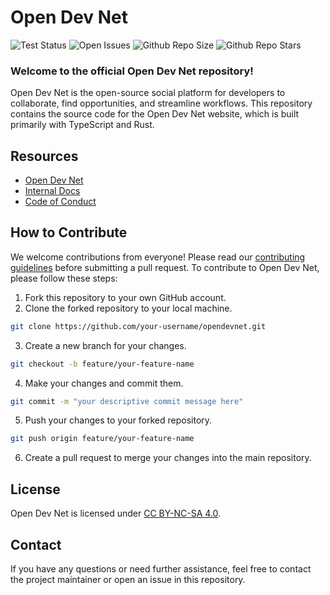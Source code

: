 # Open Dev Net

![Test Status](https://github.com/odnlabs/opendevnet/actions/workflows/tests.yml/badge.svg) ![Open Issues](https://img.shields.io/github/issues/odnlabs/opendevnet) ![Github Repo Size](https://img.shields.io/github/repo-size/odnlabs/opendevnet) ![Github Repo Stars](https://img.shields.io/github/stars/odnlabs/opendevnet)

### Welcome to the official Open Dev Net repository!

Open Dev Net is the open-source social platform for developers to collaborate, find opportunities, and streamline workflows. This repository contains the source code for the Open Dev Net website, which is built primarily with TypeScript and Rust.

## Resources

- [Open Dev Net](https://opendevnet.com/)
- [Internal Docs](https://odnlabs.github.io/internal-docs/)
- [Code of Conduct](/CODE_OF_CONDUCT.md)

## How to Contribute

We welcome contributions from everyone! Please read our [contributing guidelines](/CONTRIBUTING.md) before submitting a pull request. To contribute to Open Dev Net, please follow these steps:

1. Fork this repository to your own GitHub account.
2. Clone the forked repository to your local machine.

```bash
git clone https://github.com/your-username/opendevnet.git
```

3. Create a new branch for your changes.

```bash
git checkout -b feature/your-feature-name
```

4. Make your changes and commit them.

```bash
git commit -m "your descriptive commit message here"
```

5. Push your changes to your forked repository.

```bash
git push origin feature/your-feature-name
```

6. Create a pull request to merge your changes into the main repository.

## License

Open Dev Net is licensed under [CC BY-NC-SA 4.0](http://creativecommons.org/licenses/by-nc-sa/4.0/).

## Contact

If you have any questions or need further assistance, feel free to contact the project maintainer or open an issue in this repository.
